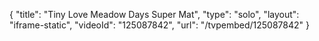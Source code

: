 {
    "title": "Tiny Love Meadow Days Super Mat",
    "type": "solo",
    "layout": "iframe-static",
    "videoId": "125087842",
    "url": "\/tvpembed\/125087842"
}